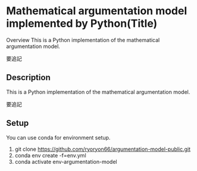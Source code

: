 Mathematical argumentation model implemented by Python(Title)
====

Overview
This is a Python implementation of the mathematical argumentation model.

要追記


## Description

This is a Python implementation of the mathematical argumentation model.

要追記


## Setup

You can use conda for environment setup.

1. git clone https://github.com/ryoryon66/argumentation-model-public.git
2. conda env create -f=env.yml 
3. conda activate env-argumentation-model

